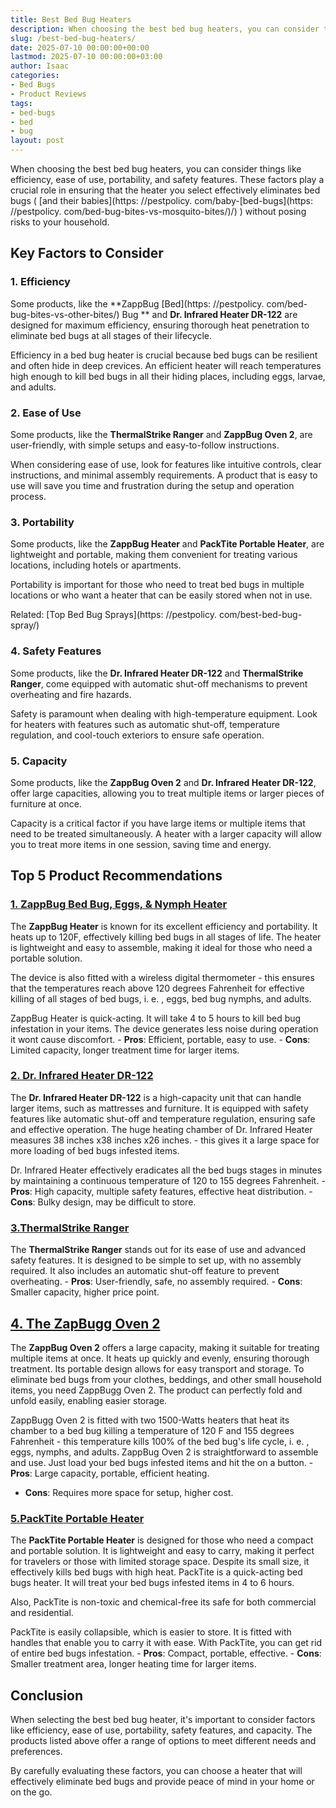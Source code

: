 ```yaml
---
title: Best Bed Bug Heaters
description: When choosing the best bed bug heaters, you can consider things like efficiency, ease of use, portability, and safety features.
slug: /best-bed-bug-heaters/
date: 2025-07-10 00:00:00+00:00
lastmod: 2025-07-10 00:00:00+03:00
author: Isaac
categories:
- Bed Bugs
- Product Reviews
tags:
- bed-bugs
- bed
- bug
layout: post
---
```


When choosing the best bed bug heaters, you can consider things like efficiency, ease of use, portability, and safety features. These factors play a crucial role in ensuring that the heater you select effectively eliminates bed bugs ( [and their babies](https: //pestpolicy. com/baby-[bed-bugs](https: //pestpolicy. com/bed-bug-bites-vs-mosquito-bites/)/) ) without posing risks to your household.

##  Key Factors to Consider

###  1. Efficiency

Some products, like the **ZappBug [Bed](https: //pestpolicy. com/bed-bug-bites-vs-other-bites/) Bug ** and **Dr. Infrared Heater DR-122** are designed for maximum efficiency, ensuring thorough heat penetration to eliminate bed bugs at all stages of their lifecycle.

Efficiency in a bed bug heater is crucial because bed bugs can be resilient and often hide in deep crevices. An efficient heater will reach temperatures high enough to kill bed bugs in all their hiding places, including eggs, larvae, and adults.

###  2. Ease of Use

Some products, like the **ThermalStrike Ranger** and **ZappBug Oven 2**, are user-friendly, with simple setups and easy-to-follow instructions.

When considering ease of use, look for features like intuitive controls, clear instructions, and minimal assembly requirements. A product that is easy to use will save you time and frustration during the setup and operation process.

###  3. Portability

Some products, like the **ZappBug Heater** and **PackTite Portable Heater**, are lightweight and portable, making them convenient for treating various locations, including hotels or apartments.

Portability is important for those who need to treat bed bugs in multiple locations or who want a heater that can be easily stored when not in use.

Related: [Top Bed Bug Sprays](https: //pestpolicy. com/best-bed-bug-spray/)

###  4. Safety Features

Some products, like the **Dr. Infrared Heater DR-122** and **ThermalStrike Ranger**, come equipped with automatic shut-off mechanisms to prevent overheating and fire hazards.

Safety is paramount when dealing with high-temperature equipment. Look for heaters with features such as automatic shut-off, temperature regulation, and cool-touch exteriors to ensure safe operation.

###  5. Capacity

Some products, like the **ZappBug Oven 2** and **Dr. Infrared Heater DR-122**, offer large capacities, allowing you to treat multiple items or larger pieces of furniture at once.

Capacity is a critical factor if you have large items or multiple items that need to be treated simultaneously. A heater with a larger capacity will allow you to treat more items in one session, saving time and energy.

##  Top 5 Product Recommendations

###  [1. ZappBug Bed Bug, Eggs, & Nymph Heater](https://www.amazon.com/dp/B00F6EV306/?tag=p-policy-20)

The **ZappBug Heater** is known for its excellent efficiency and portability. It heats up to 120F, effectively killing bed bugs in all stages of life. The heater is lightweight and easy to assemble, making it ideal for those who need a portable solution.

The device is also fitted with a wireless digital thermometer - this ensures that the temperatures reach above 120 degrees Fahrenheit for effective killing of all stages of bed bugs, i. e. , eggs, bed bug nymphs, and adults.

ZappBug Heater is quick-acting. It will take 4 to 5 hours to kill bed bug infestation in your items. The device generates less noise during operation it wont cause discomfort. - **Pros**: Efficient, portable, easy to use. - **Cons**: Limited capacity, longer treatment time for larger items.

###  [2. Dr. Infrared Heater DR-122](https://www.amazon.com/dp/B00ZOUCYDW/?tag=p-policy-20)

The **Dr. Infrared Heater DR-122** is a high-capacity unit that can handle larger items, such as mattresses and furniture. It is equipped with safety features like automatic shut-off and temperature regulation, ensuring safe and effective operation. The huge heating chamber of Dr. Infrared Heater measures 38 inches x38 inches x26 inches. - this gives it a large space for more loading of bed bugs infested items.

Dr. Infrared Heater effectively eradicates all the bed bugs stages in minutes by maintaining a continuous temperature of 120 to 155 degrees Fahrenheit. - **Pros**: High capacity, multiple safety features, effective heat distribution. - **Cons**: Bulky design, may be difficult to store.

###  [3.**ThermalStrike Ranger**](https://www.amazon.com/dp/B07NBVSRG8/?tag=p-policy-20)

The **ThermalStrike Ranger** stands out for its ease of use and advanced safety features. It is designed to be simple to set up, with no assembly required. It also includes an automatic shut-off feature to prevent overheating. - **Pros**: User-friendly, safe, no assembly required. - **Cons**: Smaller capacity, higher price point.

##  [4. The ZapBugg Oven 2](https://www.amazon.com/dp/B00L8C2ZNO/?tag=p-policy-20)

The **ZappBug Oven 2** offers a large capacity, making it suitable for treating multiple items at once. It heats up quickly and evenly, ensuring thorough treatment. Its portable design allows for easy transport and storage. To eliminate bed bugs from your clothes, beddings, and other small household items, you need ZappBugg Oven 2. The product can perfectly fold and unfold easily, enabling easier storage.

ZappBugg Oven 2 is fitted with two 1500-Watts heaters that heat its chamber to a bed bug killing a temperature of 120 F and 155 degrees Fahrenheit - this temperature kills 100% of the bed bug's life cycle, i. e. , eggs, nymphs, and adults. ZappBug Oven 2 is straightforward to assemble and use. Just load your bed bugs infested items and hit the on a button. - **Pros**: Large capacity, portable, efficient heating.

- **Cons**: Requires more space for setup, higher cost.

###  [5.**PackTite Portable Heater**](https://www.amazon.com/dp/B00HK3ANYI/?tag=p-policy-20)

The **PackTite Portable Heater** is designed for those who need a compact and portable solution. It is lightweight and easy to carry, making it perfect for travelers or those with limited storage space. Despite its small size, it effectively kills bed bugs with high heat. PackTite is a quick-acting bed bugs heater. It will treat your bed bugs infested items in 4 to 6 hours.

Also, PackTite is non-toxic and chemical-free its safe for both commercial and residential.

PackTite is easily collapsible, which is easier to store. It is fitted with handles that enable you to carry it with ease. With PackTite, you can get rid of entire bed bugs infestation. - **Pros**: Compact, portable, effective. - **Cons**: Smaller treatment area, longer heating time for larger items.

##  Conclusion

When selecting the best bed bug heater, it's important to consider factors like efficiency, ease of use, portability, safety features, and capacity. The products listed above offer a range of options to meet different needs and preferences.

By carefully evaluating these factors, you can choose a heater that will effectively eliminate bed bugs and provide peace of mind in your home or on the go.

